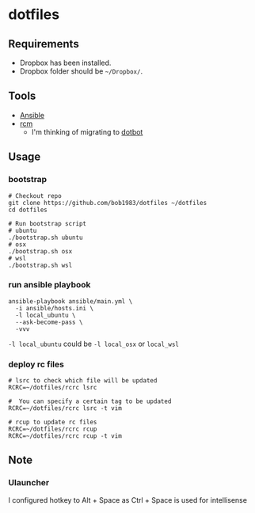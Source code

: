 # dotfiles
## Requirements
- Dropbox has been installed.
- Dropbox folder should be `~/Dropbox/`.

## Tools
- [Ansible](https://www.ansible.com/)
- [rcm](https://github.com/thoughtbot/rcm)
    - I'm thinking of migrating to [dotbot](https://github.com/anishathalye/dotbot)

## Usage
### bootstrap

```shell
# Checkout repo
git clone https://github.com/bob1983/dotfiles ~/dotfiles
cd dotfiles

# Run bootstrap script
# ubuntu
./bootstrap.sh ubuntu
# osx
./bootstrap.sh osx
# wsl
./bootstrap.sh wsl
```

### run ansible playbook

```shell
ansible-playbook ansible/main.yml \
  -i ansible/hosts.ini \
  -l local_ubuntu \
  --ask-become-pass \
  -vvv
```

`-l local_ubuntu` could be `-l local_osx` or `local_wsl`

### deploy rc files

```shell
# lsrc to check which file will be updated
RCRC=~/dotfiles/rcrc lsrc

#  You can specify a certain tag to be updated
RCRC=~/dotfiles/rcrc lsrc -t vim

# rcup to update rc files
RCRC=~/dotfiles/rcrc rcup
RCRC=~/dotfiles/rcrc rcup -t vim
```

## Note
### Ulauncher
I configured hotkey to Alt + Space as Ctrl + Space is used for intellisense
